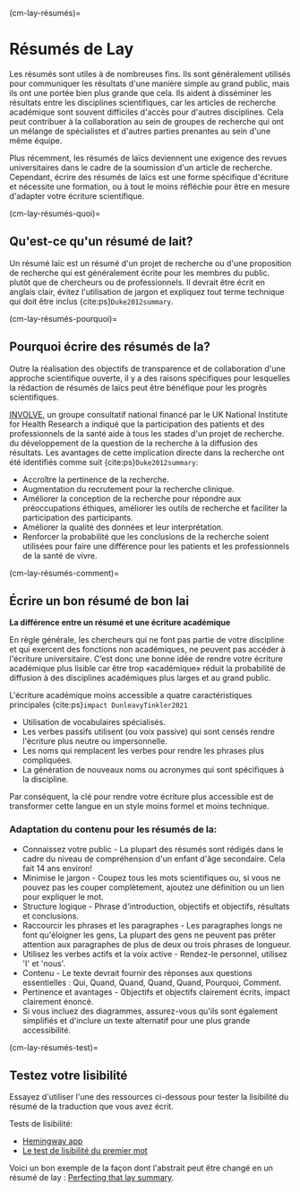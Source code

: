 (cm-lay-résumés)=
# Résumés de Lay

Les résumés sont utiles à de nombreuses fins. Ils sont généralement utilisés pour communiquer les résultats d'une manière simple au grand public, mais ils ont une portée bien plus grande que cela. Ils aident à disséminer les résultats entre les disciplines scientifiques, car les articles de recherche académique sont souvent difficiles d'accès pour d'autres disciplines. Cela peut contribuer à la collaboration au sein de groupes de recherche qui ont un mélange de spécialistes et d'autres parties prenantes au sein d'une même équipe.

Plus récemment, les résumés de laïcs deviennent une exigence des revues universitaires dans le cadre de la soumission d'un article de recherche. Cependant, écrire des résumés de laïcs est une forme spécifique d'écriture et nécessite une formation, ou à tout le moins réfléchie pour être en mesure d'adapter votre écriture scientifique.

(cm-lay-résumés-quoi)=
## Qu'est-ce qu'un résumé de lait?

Un résumé laïc est un résumé d'un projet de recherche ou d'une proposition de recherche qui est généralement écrite pour les membres du public. plutôt que de chercheurs ou de professionnels. Il devrait être écrit en anglais clair, évitez l'utilisation de jargon et expliquez tout terme technique qui doit être inclus {cite:ps}`Duke2012summary`.

(cm-lay-résumés-pourquoi)=
## Pourquoi écrire des résumés de la?

Outre la réalisation des objectifs de transparence et de collaboration d'une approche scientifique ouverte, il y a des raisons spécifiques pour lesquelles la rédaction de résumés de laïcs peut être bénéfique pour les progrès scientifiques.

[INVOLVE](https://www.invo.org.uk/about-involve/), un groupe consultatif national financé par le UK National Institute for Health Research a indiqué que la participation des patients et des professionnels de la santé aide à tous les stades d'un projet de recherche. du développement de la question de la recherche à la diffusion des résultats. Les avantages de cette implication directe dans la recherche ont été identifiés comme suit {cite:ps}`Duke2012summary`:
* Accroître la pertinence de la recherche.
* Augmentation du recrutement pour la recherche clinique.
* Améliorer la conception de la recherche pour répondre aux préoccupations éthiques, améliorer les outils de recherche et faciliter la participation des participants.
* Améliorer la qualité des données et leur interprétation.
* Renforcer la probabilité que les conclusions de la recherche soient utilisées pour faire une différence pour les patients et les professionnels de la santé de vivre.

(cm-lay-résumés-comment)=
## Écrire un bon résumé de bon lai

**La différence entre un résumé et une écriture académique**

En règle générale, les chercheurs qui ne font pas partie de votre discipline et qui exercent des fonctions non académiques, ne peuvent pas accéder à l'écriture universitaire. C’est donc une bonne idée de rendre votre écriture académique plus lisible car être trop «académique» réduit la probabilité de diffusion à des disciplines académiques plus larges et au grand public.

L'écriture académique moins accessible a quatre caractéristiques principales {cite:ps}`impact DunleavyTinkler2021`
* Utilisation de vocabulaires spécialisés.
* Les verbes passifs utilisent (ou voix passive) qui sont censés rendre l'écriture plus neutre ou impersonnelle.
* Les noms qui remplacent les verbes pour rendre les phrases plus compliquées.
* La génération de nouveaux noms ou acronymes qui sont spécifiques à la discipline.

Par conséquent, la clé pour rendre votre écriture plus accessible est de transformer cette langue en un style moins formel et moins technique.

### Adaptation du contenu pour les résumés de la:

* Connaissez votre public - La plupart des résumés sont rédigés dans le cadre du niveau de compréhension d'un enfant d'âge secondaire. Cela fait 14 ans environ!
* Minimise le jargon - Coupez tous les mots scientifiques ou, si vous ne pouvez pas les couper complètement, ajoutez une définition ou un lien pour expliquer le mot.
* Structure logique - Phrase d'introduction, objectifs et objectifs, résultats et conclusions.
* Raccourcir les phrases et les paragraphes - Les paragraphes longs ne font qu'éloigner les gens, La plupart des gens ne peuvent pas prêter attention aux paragraphes de plus de deux ou trois phrases de longueur.
* Utilisez les verbes actifs et la voix active - Rendez-le personnel, utilisez 'I' et 'nous'.
* Contenu - Le texte devrait fournir des réponses aux questions essentielles : Qui, Quand, Quand, Quand, Quand, Pourquoi, Comment.
* Pertinence et avantages - Objectifs et objectifs clairement écrits, impact clairement énoncé.
* Si vous incluez des diagrammes, assurez-vous qu'ils sont également simplifiés et d'inclure un texte alternatif pour une plus grande accessibilité.

(cm-lay-résumés-test)=
## Testez votre lisibilité

Essayez d'utiliser l'une des ressources ci-dessous pour tester la lisibilité du résumé de la traduction que vous avez écrit.

Tests de lisibilité:
* [Hemingway app](http://www.hemingwayapp.com/)
* [Le test de lisibilité du premier mot](http://thefirstword.co.uk/readabilitytest/)

Voici un bon exemple de la façon dont l'abstrait peut être changé en un résumé de lay : [Perfecting that lay summary](https://bitesizebio.com/10871/perfecting-that-lay-summary/).
